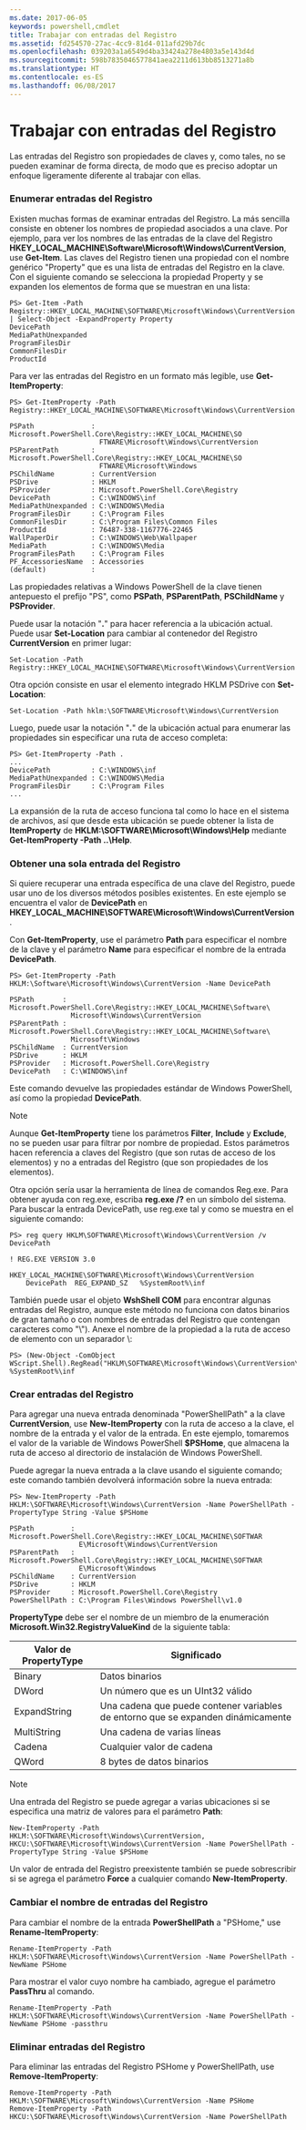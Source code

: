 ```yaml
---
ms.date: 2017-06-05
keywords: powershell,cmdlet
title: Trabajar con entradas del Registro
ms.assetid: fd254570-27ac-4cc9-81d4-011afd29b7dc
ms.openlocfilehash: 039203a1a6549d4ba33424a278e4803a5e143d4d
ms.sourcegitcommit: 598b7835046577841aea2211d613bb8513271a8b
ms.translationtype: HT
ms.contentlocale: es-ES
ms.lasthandoff: 06/08/2017
---
```

# <a name="working-with-registry-entries"></a>Trabajar con entradas del Registro
Las entradas del Registro son propiedades de claves y, como tales, no se pueden examinar de forma directa, de modo que es preciso adoptar un enfoque ligeramente diferente al trabajar con ellas.

### <a name="listing-registry-entries"></a>Enumerar entradas del Registro
Existen muchas formas de examinar entradas del Registro. La más sencilla consiste en obtener los nombres de propiedad asociados a una clave. Por ejemplo, para ver los nombres de las entradas de la clave del Registro **HKEY_LOCAL_MACHINE\\Software\\Microsoft\\Windows\\CurrentVersion**, use **Get-Item**. Las claves del Registro tienen una propiedad con el nombre genérico "Property" que es una lista de entradas del Registro en la clave. Con el siguiente comando se selecciona la propiedad Property y se expanden los elementos de forma que se muestran en una lista:

```
PS> Get-Item -Path Registry::HKEY_LOCAL_MACHINE\SOFTWARE\Microsoft\Windows\CurrentVersion | Select-Object -ExpandProperty Property
DevicePath
MediaPathUnexpanded
ProgramFilesDir
CommonFilesDir
ProductId
```

Para ver las entradas del Registro en un formato más legible, use **Get-ItemProperty**:

```
PS> Get-ItemProperty -Path Registry::HKEY_LOCAL_MACHINE\SOFTWARE\Microsoft\Windows\CurrentVersion

PSPath              : Microsoft.PowerShell.Core\Registry::HKEY_LOCAL_MACHINE\SO
                      FTWARE\Microsoft\Windows\CurrentVersion
PSParentPath        : Microsoft.PowerShell.Core\Registry::HKEY_LOCAL_MACHINE\SO
                      FTWARE\Microsoft\Windows
PSChildName         : CurrentVersion
PSDrive             : HKLM
PSProvider          : Microsoft.PowerShell.Core\Registry
DevicePath          : C:\WINDOWS\inf
MediaPathUnexpanded : C:\WINDOWS\Media
ProgramFilesDir     : C:\Program Files
CommonFilesDir      : C:\Program Files\Common Files
ProductId           : 76487-338-1167776-22465
WallPaperDir        : C:\WINDOWS\Web\Wallpaper
MediaPath           : C:\WINDOWS\Media
ProgramFilesPath    : C:\Program Files
PF_AccessoriesName  : Accessories
(default)           :
```

Las propiedades relativas a Windows PowerShell de la clave tienen antepuesto el prefijo "PS", como **PSPath**, **PSParentPath**, **PSChildName** y **PSProvider**.

Puede usar la notación "**.**" para hacer referencia a la ubicación actual. Puede usar **Set-Location** para cambiar al contenedor del Registro **CurrentVersion** en primer lugar:

```
Set-Location -Path Registry::HKEY_LOCAL_MACHINE\SOFTWARE\Microsoft\Windows\CurrentVersion
```

Otra opción consiste en usar el elemento integrado HKLM PSDrive con **Set-Location**:

```
Set-Location -Path hklm:\SOFTWARE\Microsoft\Windows\CurrentVersion
```

Luego, puede usar la notación "**.**" de la ubicación actual para enumerar las propiedades sin especificar una ruta de acceso completa:

```
PS> Get-ItemProperty -Path .
...
DevicePath          : C:\WINDOWS\inf
MediaPathUnexpanded : C:\WINDOWS\Media
ProgramFilesDir     : C:\Program Files
...
```

La expansión de la ruta de acceso funciona tal como lo hace en el sistema de archivos, así que desde esta ubicación se puede obtener la lista de **ItemProperty** de **HKLM:\\SOFTWARE\\Microsoft\\Windows\\Help** mediante **Get-ItemProperty -Path ..\\Help**.

### <a name="getting-a-single-registry-entry"></a>Obtener una sola entrada del Registro
Si quiere recuperar una entrada específica de una clave del Registro, puede usar uno de los diversos métodos posibles existentes. En este ejemplo se encuentra el valor de **DevicePath** en **HKEY_LOCAL_MACHINE\\SOFTWARE\\Microsoft\\Windows\\CurrentVersion**.

Con **Get-ItemProperty**, use el parámetro **Path** para especificar el nombre de la clave y el parámetro **Name** para especificar el nombre de la entrada **DevicePath**.

```
PS> Get-ItemProperty -Path HKLM:\Software\Microsoft\Windows\CurrentVersion -Name DevicePath

PSPath       : Microsoft.PowerShell.Core\Registry::HKEY_LOCAL_MACHINE\Software\
               Microsoft\Windows\CurrentVersion
PSParentPath : Microsoft.PowerShell.Core\Registry::HKEY_LOCAL_MACHINE\Software\
               Microsoft\Windows
PSChildName  : CurrentVersion
PSDrive      : HKLM
PSProvider   : Microsoft.PowerShell.Core\Registry
DevicePath   : C:\WINDOWS\inf
```

Este comando devuelve las propiedades estándar de Windows PowerShell, así como la propiedad **DevicePath**.

> [!NOTE]
> Aunque **Get-ItemProperty** tiene los parámetros **Filter**, **Include** y **Exclude**, no se pueden usar para filtrar por nombre de propiedad. Estos parámetros hacen referencia a claves del Registro (que son rutas de acceso de los elementos) y no a entradas del Registro (que son propiedades de los elementos).

Otra opción sería usar la herramienta de línea de comandos Reg.exe. Para obtener ayuda con reg.exe, escriba **reg.exe /?** en un símbolo del sistema. Para buscar la entrada DevicePath, use reg.exe tal y como se muestra en el siguiente comando:

```
PS> reg query HKLM\SOFTWARE\Microsoft\Windows\CurrentVersion /v DevicePath

! REG.EXE VERSION 3.0

HKEY_LOCAL_MACHINE\SOFTWARE\Microsoft\Windows\CurrentVersion
    DevicePath  REG_EXPAND_SZ   %SystemRoot%\inf
```

También puede usar el objeto **WshShell COM** para encontrar algunas entradas del Registro, aunque este método no funciona con datos binarios de gran tamaño o con nombres de entradas del Registro que contengan caracteres como "\\"). Anexe el nombre de la propiedad a la ruta de acceso de elemento con un separador \\:

```
PS> (New-Object -ComObject WScript.Shell).RegRead("HKLM\SOFTWARE\Microsoft\Windows\CurrentVersion\DevicePath")
%SystemRoot%\inf
```

### <a name="creating-new-registry-entries"></a>Crear entradas del Registro
Para agregar una nueva entrada denominada "PowerShellPath" a la clave **CurrentVersion**, use **New-ItemProperty** con la ruta de acceso a la clave, el nombre de la entrada y el valor de la entrada. En este ejemplo, tomaremos el valor de la variable de Windows PowerShell **$PSHome**, que almacena la ruta de acceso al directorio de instalación de Windows PowerShell.

Puede agregar la nueva entrada a la clave usando el siguiente comando; este comando también devolverá información sobre la nueva entrada:

```
PS> New-ItemProperty -Path HKLM:\SOFTWARE\Microsoft\Windows\CurrentVersion -Name PowerShellPath -PropertyType String -Value $PSHome

PSPath         : Microsoft.PowerShell.Core\Registry::HKEY_LOCAL_MACHINE\SOFTWAR
                 E\Microsoft\Windows\CurrentVersion
PSParentPath   : Microsoft.PowerShell.Core\Registry::HKEY_LOCAL_MACHINE\SOFTWAR
                 E\Microsoft\Windows
PSChildName    : CurrentVersion
PSDrive        : HKLM
PSProvider     : Microsoft.PowerShell.Core\Registry
PowerShellPath : C:\Program Files\Windows PowerShell\v1.0
```

**PropertyType** debe ser el nombre de un miembro de la enumeración **Microsoft.Win32.RegistryValueKind** de la siguiente tabla:

|Valor de PropertyType|Significado|
|----------------------|-----------|
|Binary|Datos binarios|
|DWord|Un número que es un UInt32 válido|
|ExpandString|Una cadena que puede contener variables de entorno que se expanden dinámicamente|
|MultiString|Una cadena de varias líneas|
|Cadena|Cualquier valor de cadena|
|QWord|8 bytes de datos binarios|

> [!NOTE]
> Una entrada del Registro se puede agregar a varias ubicaciones si se especifica una matriz de valores para el parámetro **Path**:

```
New-ItemProperty -Path HKLM:\SOFTWARE\Microsoft\Windows\CurrentVersion, HKCU:\SOFTWARE\Microsoft\Windows\CurrentVersion -Name PowerShellPath -PropertyType String -Value $PSHome
```

Un valor de entrada del Registro preexistente también se puede sobrescribir si se agrega el parámetro **Force** a cualquier comando **New-ItemProperty**.

### <a name="renaming-registry-entries"></a>Cambiar el nombre de entradas del Registro
Para cambiar el nombre de la entrada **PowerShellPath** a "PSHome," use **Rename-ItemProperty**:

```
Rename-ItemProperty -Path HKLM:\SOFTWARE\Microsoft\Windows\CurrentVersion -Name PowerShellPath -NewName PSHome
```

Para mostrar el valor cuyo nombre ha cambiado, agregue el parámetro **PassThru** al comando.

```
Rename-ItemProperty -Path HKLM:\SOFTWARE\Microsoft\Windows\CurrentVersion -Name PowerShellPath -NewName PSHome -passthru
```

### <a name="deleting-registry-entries"></a>Eliminar entradas del Registro
Para eliminar las entradas del Registro PSHome y PowerShellPath, use **Remove-ItemProperty**:

```
Remove-ItemProperty -Path HKLM:\SOFTWARE\Microsoft\Windows\CurrentVersion -Name PSHome
Remove-ItemProperty -Path HKCU:\SOFTWARE\Microsoft\Windows\CurrentVersion -Name PowerShellPath
```

